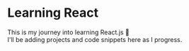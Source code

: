# Learning React

This is my journey into learning React.js 🚀  
I'll be adding projects and code snippets here as I progress.

